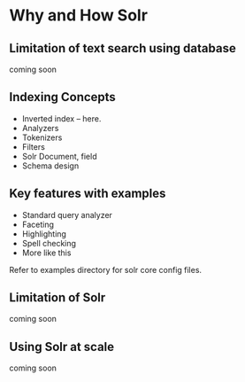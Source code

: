 # Why and How Solr


## Limitation of text search using database 
coming soon

## Indexing Concepts
 - Inverted index – here. 
 - Analyzers 
 - Tokenizers 
 - Filters 
 - Solr Document, field  
 - Schema design 

## Key features with examples
 - Standard query analyzer 
 - Faceting 
 - Highlighting
 - Spell checking 
 - More like this 

Refer to examples directory for solr core config files.
 
 ## Limitation of Solr
 coming soon
 
 ## Using Solr at scale 
 coming soon
